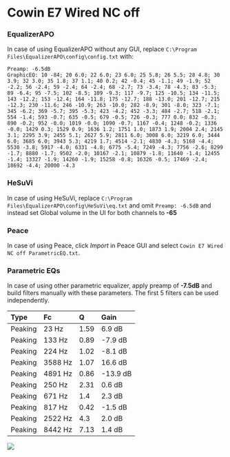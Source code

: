 # Cowin E7 Wired NC off

### EqualizerAPO
In case of using EqualizerAPO without any GUI, replace `C:\Program Files\EqualizerAPO\config\config.txt`
with:
```
Preamp: -6.5dB
GraphicEQ: 10 -84; 20 6.0; 22 6.0; 23 6.0; 25 5.8; 26 5.5; 28 4.8; 30 3.9; 32 3.0; 35 1.8; 37 1.1; 40 0.2; 42 -0.4; 45 -1.1; 49 -1.9; 52 -2.2; 56 -2.4; 59 -2.4; 64 -2.4; 68 -2.7; 73 -3.4; 78 -4.3; 83 -5.3; 89 -6.4; 95 -7.5; 102 -8.5; 109 -9.3; 117 -9.7; 125 -10.5; 134 -11.5; 143 -12.2; 153 -12.4; 164 -11.8; 175 -12.7; 188 -13.0; 201 -12.7; 215 -12.3; 230 -11.6; 246 -10.9; 263 -10.0; 282 -8.9; 301 -8.0; 323 -7.1; 345 -6.2; 369 -5.7; 395 -5.3; 423 -4.2; 452 -3.3; 484 -2.7; 518 -2.1; 554 -1.4; 593 -0.7; 635 -0.5; 679 -0.5; 726 -0.3; 777 0.0; 832 -0.3; 890 -0.2; 952 -0.0; 1019 -0.0; 1090 -0.7; 1167 -0.4; 1248 -0.2; 1336 -0.0; 1429 0.3; 1529 0.9; 1636 1.2; 1751 1.0; 1873 1.9; 2004 2.4; 2145 3.1; 2295 3.9; 2455 5.1; 2627 5.9; 2811 6.0; 3008 6.0; 3219 6.0; 3444 6.0; 3685 6.0; 3943 5.3; 4219 1.7; 4514 -2.1; 4830 -4.3; 5168 -4.4; 5530 -3.8; 5917 -4.0; 6331 -4.8; 6775 -5.4; 7249 -4.3; 7756 -2.6; 8299 -1.7; 8880 -1.7; 9502 -2.0; 10167 -2.1; 10879 -1.8; 11640 -1.4; 12455 -1.4; 13327 -1.9; 14260 -1.9; 15258 -0.8; 16326 -0.5; 17469 -2.4; 18692 -4.4; 20000 -4.3
```

### HeSuVi
In case of using HeSuVi, replace `C:\Program Files\EqualizerAPO\config\HeSuVi\eq.txt` and omit `Preamp:
-6.5dB` and instead set Global volume in the UI for both channels to **-65**

### Peace
In case of using Peace, click *Import* in Peace GUI and select `Cowin E7 Wired NC off ParametricEQ.txt`.

### Parametric EQs
In case of using other parametric equalizer, apply preamp of **-7.5dB** and build filters manually with
these parameters. The first 5 filters can be used independently.

| Type    | Fc      |    Q | Gain     |
|:--------|:--------|:-----|:---------|
| Peaking | 23 Hz   | 1.59 | 6.9 dB   |
| Peaking | 133 Hz  | 0.89 | -7.9 dB  |
| Peaking | 224 Hz  | 1.02 | -8.1 dB  |
| Peaking | 3588 Hz | 1.07 | 16.6 dB  |
| Peaking | 4891 Hz | 0.86 | -13.9 dB |
| Peaking | 250 Hz  | 2.31 | 0.6 dB   |
| Peaking | 671 Hz  | 1.4  | 2.3 dB   |
| Peaking | 817 Hz  | 0.42 | -1.5 dB  |
| Peaking | 2522 Hz | 4.3  | 2.0 dB   |
| Peaking | 8442 Hz | 7.13 | 1.4 dB   |

![](https://raw.githubusercontent.com/jaakkopasanen/AutoEq/master/results/innerfidelity/sbaf-serious/Cowin%20E7%20Wired%20NC%20off/Cowin%20E7%20Wired%20NC%20off.png)